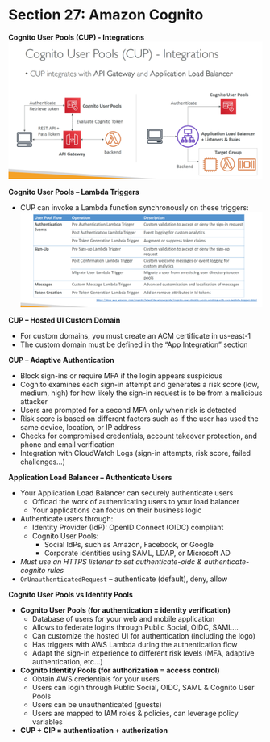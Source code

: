 # Section 27: Amazon Cognito
__Cognito User Pools (CUP) - Integrations__
![](slides/cognito-user-pool-integration.png)

__Cognito User Pools – Lambda Triggers__  
* CUP can invoke a Lambda function synchronously on these triggers:
![](slides/cup-lambda-triggers.png)  

__CUP – Hosted UI Custom Domain__  
* For custom domains, you must create an ACM certificate in us-east-1
* The custom domain must be defined in the “App Integration” section

__CUP – Adaptive Authentication__  
* Block sign-ins or require MFA if the login appears
suspicious
* Cognito examines each sign-in attempt and generates a risk score (low, medium, high) for how likely the sign-in request is to be from a malicious attacker
* Users are prompted for a second MFA only when risk is detected
* Risk score is based on different factors such as if the user has used the same device, location, or IP address
* Checks for compromised credentials, account takeover
protection, and phone and email verification
* Integration with CloudWatch Logs (sign-in attempts, risk score, failed challenges…)

__Application Load Balancer – Authenticate Users__   
* Your Application Load Balancer can securely authenticate users
  - Offload the work of authenticating users to your load balancer
  - Your applications can focus on their business logic
* Authenticate users through:
  - Identity Provider (IdP): OpenID Connect (OIDC) compliant
  - Cognito User Pools:
    * Social IdPs, such as Amazon, Facebook, or Google
    * Corporate identities using SAML, LDAP, or Microsoft AD
* _Must use an HTTPS listener to set authenticate-oidc & authenticate-cognito rules_
* `OnUnauthenticatedRequest` – authenticate (default), deny, allow

__Cognito User Pools vs Identity Pools__  
* __Cognito User Pools (for authentication = identity verification)__
  - Database of users for your web and mobile application
  - Allows to federate logins through Public Social, OIDC, SAML…
  - Can customize the hosted UI for authentication (including the logo)
  - Has triggers with AWS Lambda during the authentication flow
  - Adapt the sign-in experience to different risk levels (MFA, adaptive authentication, etc…)
* __Cognito Identity Pools (for authorization = access control)__
  - Obtain AWS credentials for your users
  - Users can login through Public Social, OIDC, SAML & Cognito User Pools
  - Users can be unauthenticated (guests)
  - Users are mapped to IAM roles & policies, can leverage policy variables
* __CUP + CIP = authentication + authorization__
